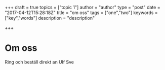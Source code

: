 +++
draft = true
topics = ["topic 1"]
author = "author"
type = "post"
date = "2017-04-12T15:28:18Z"
title = "om oss"
tags = ["one","two"]
keywords = ["key","words"]
description = "description"

+++
# Om oss

Ring och beställ direkt an Ulf Sve
